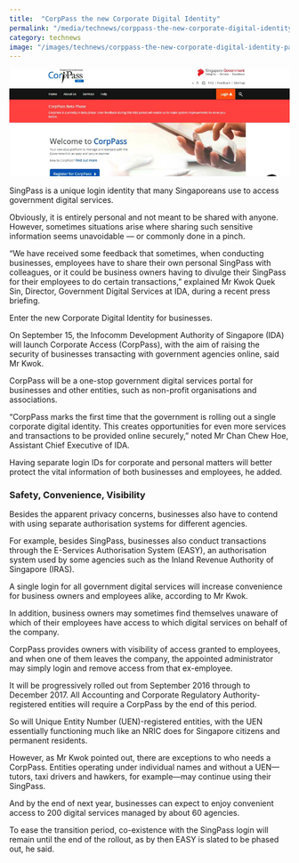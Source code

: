 ```yaml
---
title:  "CorpPass the new Corporate Digital Identity"
permalink: "/media/technews/corppass-the-new-corporate-digital-identity"
category: technews
image: "/images/technews/corppass-the-new-corporate-digital-identity-part-1.png"
---
```


![CorpPass the new Corporate Digital Identity](/images/technews/corppass-the-new-corporate-digital-identity-part-1.png)

SingPass is a unique login identity that many Singaporeans use to access government digital services. 

Obviously, it is entirely personal and not meant to be shared with anyone. However, sometimes situations arise where sharing such sensitive information seems unavoidable — or commonly done in a pinch. 

“We have received some feedback that sometimes, when conducting businesses, employees have to share their own personal SingPass with colleagues, or it could be business owners having to divulge their SingPass for their employees to do certain transactions,” explained Mr Kwok Quek Sin, Director, Government Digital Services at IDA, during a recent press briefing.

Enter the new Corporate Digital Identity for businesses.

On September 15, the Infocomm Development Authority of Singapore (IDA) will launch Corporate Access (CorpPass), with the aim of raising the security of businesses transacting with government agencies online, said Mr Kwok.

CorpPass will be a one-stop government digital services portal for businesses and other entities, such as non-profit organisations and associations.

“CorpPass marks the first time that the government is rolling out a single corporate digital identity. This creates opportunities for even more services and transactions to be provided online securely,” noted Mr Chan Chew Hoe, Assistant Chief Executive of IDA. 

Having separate login IDs for corporate and personal matters will better protect the vital information of both businesses and employees, he added.

### **Safety, Convenience, Visibility**
Besides the apparent privacy concerns, businesses also have to contend with using separate authorisation systems for different agencies. 

For example, besides SingPass, businesses also conduct transactions through the E-Services Authorisation System (EASY), an authorisation system used by some agencies such as the Inland Revenue Authority of Singapore (IRAS). 

A single login for all government digital services will increase convenience for business owners and employees alike, according to Mr Kwok.

In addition, business owners may sometimes find themselves unaware of which of their employees have access to which digital services on behalf of the company. 

CorpPass provides owners with visibility of access granted to employees, and when one of them leaves the company, the appointed administrator may simply login and remove access from that ex-employee.

It will be progressively rolled out from September 2016 through to December 2017. All Accounting and Corporate Regulatory Authority-registered entities will require a CorpPass by the end of this period. 

So will Unique Entity Number (UEN)-registered entities, with the UEN essentially functioning much like an NRIC does for Singapore citizens and permanent residents. 

However, as Mr Kwok pointed out, there are exceptions to who needs a CorpPass. Entities operating under individual names and without a UEN—tutors, taxi drivers and hawkers, for example—may continue using their SingPass.

And by the end of next year, businesses can expect to enjoy convenient access to 200 digital services managed by about 60 agencies. 

To ease the transition period, co-existence with the SingPass login will remain until the end of the rollout, as by then EASY is slated to be phased out, he said.

